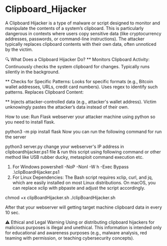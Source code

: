 # Clipboard_Hijacker
A Clipboard Hijacker is a type of malware or script designed to monitor and manipulate the contents of a system’s clipboard. This is particularly dangerous in contexts where users copy sensitive data (like cryptocurrency addresses, passwords, or command-line instructions). The attacker typically replaces clipboard contents with their own data, often unnoticed by the victim.

🔍 What Does a Clipboard Hijacker Do?
** Monitors Clipboard Activity:
Continuously checks the system clipboard for changes.
Typically runs silently in the background.

** Checks for Specific Patterns:
Looks for specific formats (e.g., Bitcoin wallet addresses, URLs, credit card numbers).
Uses regex to identify such patterns.
Replaces Clipboard Content:

** Injects attacker-controlled data (e.g., attacker's wallet address).
Victim unknowingly pastes the attacker’s data instead of their own.

How to use:
Run Flask webserver your attacker machine using python so you need to install flask.

python3 -m pip install flask
Now you can run the following command for run the server

python3 server.py
change your webserver's IP address in clipboardhijacker.ps1 file & run this script using following command or other method like USB rubber ducky, metasploit command execution etc.

1. For Windows
powershell -NoP -NonI -W h -Exec Bypass .\clipBoardHijacker.ps1
2. For Linux
   Dependencies: The Bash script requires xclip, curl, and jq, which are easily installed on most Linux distributions. On macOS, you can replace xclip with pbpaste and adjust the script accordingly.
   
chmod +x clipBoardHijacker.sh
./clipBoardHijacker.sh

After that your webserver will getting target machine clipboard data in every 10 sec.

⚠️ Ethical and Legal Warning
Using or distributing clipboard hijackers for malicious purposes is illegal and unethical. This information is intended only for educational and awareness purposes (e.g., malware analysis, red teaming with permission, or teaching cybersecurity concepts).
